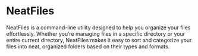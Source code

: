 # NeatFiles
NeatFiles is a command-line utility designed to help you organize your files effortlessly. Whether you’re managing files in a specific directory or your entire current directory, NeatFiles makes it easy to sort and categorize your files into neat, organized folders based on their types and formats.
